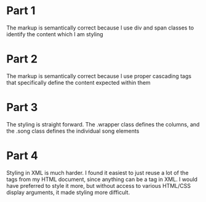 # Part 1
The markup is semantically correct because I use div and span classes to identify the content which I am styling

# Part 2
The markup is semantically correct because I use proper cascading tags that specifically define the content expected within them

# Part 3
The styling is straight forward. The .wrapper class defines the columns, and the .song class defines the individual song elements

# Part 4
Styling in XML is much harder. I found it easiest to just reuse a lot of the tags from my HTML document, since anything can be a tag in XML. I would have preferred to style it more, but without access to various HTML/CSS display arguments, it made styling more difficult.